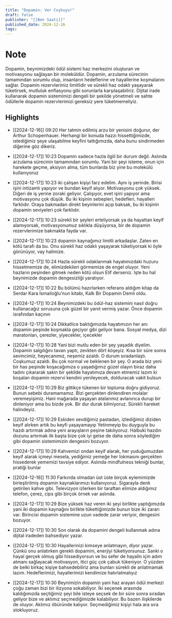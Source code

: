 ```yaml
---
title: "Dopamin: Ver Coşkuyu!"
draft: false
publisher: "[[Ben Saati]]"
published_date: 2024-12-16
tags:
---
```

# Note
 Dopamin, beynimizdeki ödül sistemi haz merkezini oluşturan ve motivasyonu sağlayan bir moleküldür.
Dopamin, arzulama sürecinin tamamından sorumlu olup, insanların hedeflerine ve hayallerine koşmalarını sağlar.
Dopamin rezervlerimiz limitlidir ve sürekli haz odaklı yaşayarak tüketirsek, mutluluk enflasyonu gibi sorunlarla karşılaşabiliriz.
Dijital irade kullanarak dopamin sistemimizi dengeli bir şekilde yönetmeli ve sahte ödüllerle dopamin rezervlerimizi gereksiz yere tüketmemeliyiz.


## Highlights
* [[2024-12-16]] 09:20  Her tatmin edilmiş arzu bir yenisini doğurur, der Arthur Schopenhauer. Herhangi bir konuda hazzı hissettiğimizde, istediğimiz şeye ulaşabilme keyfini tattığımızda, daha bunu sindirmeden diğerine göz dikeriz.

* [[2024-12-17]] 10:23  Dopamin sadece hazla ilgili bir durum değil. Aslında arzulama sürecinin tamamından sorumlu. Yani bir şeyi isteme, onun için harekete geçme, aksiyon alma, tüm bunlarda biz yine bu molekülü kullanıyoruz

* [[2024-12-17]] 10:23  iki çalışan kişiyi farz edelim. Aynı iş yerinde. Birisi işini intizamlı yapıyor ve bundan keyif alıyor. Motivasyonu çok yüksek. Diğeri de iş yerine zoraki geliyor. Çalışıyor, evet işini yapıyor ama motivasyonu çok düşük. Bu iki kişinin sebepleri, hedefleri, hayalleri farklıdır. Oraya bakmadan direkt beyinlerini açıp baksak, bu iki kişinin dopamin seviyeleri çok farklıdır.

* [[2024-12-17]] 10:23  sürekli bir şeyleri erteliyorsak ya da hayattan keyif alamıyorsak, motivasyonumuz sıklıkla düşüyorsa, bir de dopamin rezervlerimize bakmakta fayda var.

* [[2024-12-17]] 10:23  dopamin kaynağımız limitli arkadaşlar. Zaten en kötü tarafı da bu. Onu sürekli haz odaklı yaşayarak tüketiyorsak ki öyle görünüyor, vay halimize.

* [[2024-12-17]] 10:24  Hazla sürekli odaklanmak hayatımızdaki huzuru hissetmemize de, elimizdekileri görmemize de engel oluyor. Yeni hazların peşinden gitmek neden kötü olsun Elif derseniz. İşte bu hal beynimizde dopamin dengesizliği yaratıyor.

* [[2024-12-17]] 10:22  Bu bölümü hazırlarken referans aldığım kitap da Serdar Kara İsmailoğlu'nun kitabı, Kalk Bir Dopamin Demli oldu.

* [[2024-12-17]] 10:24  Beynimizdeki bu ödül-haz sistemini nasıl doğru kullanacağız sorusuna çok güzel bir yanıt vermiş yazar. Önce dopamin israfından kaçının

* [[2024-12-17]] 10:24  Dikkatlice baktığımızda hayatımızın her anı dopamin peşinde koşmakla geçiyor gibi geliyor bana. Sosyal medya, dizi maratonları, çerezler, yiyecekler, içecekler

* [[2024-12-17]] 10:28  Yani bizi mutlu eden bir şey yaşadık diyelim. Dopamin salgılığını tavan yaptı, zevkten dört köşeyiz. Kısa bir süre sonra sevincimiz, heyecanımız, neşemiz azaldı. O durum sıradanlaştı. Coşkumuz azaldı. Bu çok normal ve beklenen bir şey. O arada biz yeni bir has peşinde koşacağımıza o yaşadığımız güzel olayın biraz daha tadını çıkararak sakin bir şekilde hayatımıza devam etmemiz lazım ki boşalan dopamin rezervi kendini yenileyecek, dolduracak vakit bulsun

* [[2024-12-17]] 10:29  Biz gittikçe tükenen bir topluma doğru gidiyoruz. Bunun sebebi duramamamız. Bizi gerçekten dinlendiren molalar veremeyişimiz. Hani mağarada yaşayan atalarımız avlanınca durup bir dinleniyor ama bu bizde yok. Bir dur durak bilmiyoruz. Sürekli hareket halindeyiz.

* [[2024-12-17]] 10:29  Eskiden sevdiğimiz pastadan, izlediğimiz diziden keyif alırken artık bu keyfi yaşayamayıp Yetinmeyip bu duyguyla bu hazdı artırmak adına yeni arayışların peşine takılıyoruz. Halbuki hazdın dozunu artırmak ilk başta bize çok iyi gelse de daha sonra söylediğim gibi dopamin sistemimizin dengesini bozuyor.

* [[2024-12-17]] 10:29  Kahvemizi ondan keyif alarak, her yuduğumuzdan keyif alarak içmeyi mesela, yediğimiz yemeğe her lokmasını gerçekten hissederek yememizi tavsiye ediyor. Aslında mindfulness tekniği bunlar, pratiği bunlar

* [[2024-12-16]] 11:30  Farkında olmadan üst üste birçok eylemimizde birleştirilmiş dopamin kaynaklarımızı kullanıyoruz. Sigarayla denk getirilen kahve gibi. Televizyon izlerken bir taraftan elimize aldığımız telefon, çerez, cips gibi birçok örnek var aslında.

* [[2024-12-17]] 10:29  Bize yüksek haz veren iki şeyi birlikte yaptığımızda yani iki dopamin kaynağını birlikte tükettiğimizde bunun bize iki zararı var. Birincisi dopamin sistemine uzun vadede zarar veriyor, dengesini bozuyor.

* [[2024-12-17]] 10:30  Son olarak da dopamini dengeli kullanmak adına dijital iradeden bahsediyor yazar.

* [[2024-12-17]] 10:30  Hayallerinizi kimseye anlatmayın, diyor yazar. Çünkü onu anlatırken gerekli dopamini, enerjiyi tüketiyorsunuz. Sanki o hayal gerçek olmuş gibi hissediyorsun ve bu sefer de hayalin için adım atmanı sağlayacak motivasyon, itici güç çok çabuk tükeniyor. O yüzden de belki birkaç kişiye bahsedebiliriz ama bunları sürekli de anlatmamak lazım. Hedeflerimizi, hayallerimizi kendimize hatırlatmalıyız

* [[2024-12-17]] 10:30  Beynimizin dopamin yani haz arayan ödül merkezi çoğu zaman bizi bir ilizyona sokabiliyor. İki seçenek arasında kaldığımızda seçtiğimiz şeyi bile isteye seçsek de bir süre sonra sıradan geliyor bize ve aklımız seçmediğimizde kalabiliyor. Bu bazen ilişkilerde de oluyor. Aklımız öbüründe kalıyor. Seçmediğimiz kişiyi hala ara sıra stokluyoruz.


